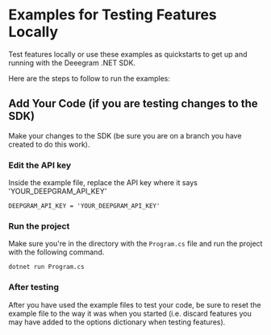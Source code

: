 # Examples for Testing Features Locally

Test features locally or use these examples as quickstarts to get up and running with the Deeegram .NET SDK.

Here are the steps to follow to run the examples:

## Add Your Code (if you are testing changes to the SDK)

Make your changes to the SDK (be sure you are on a branch you have created to do this work).

### Edit the API key

Inside the example file, replace the API key where it says 'YOUR_DEEPGRAM_API_KEY'

`DEEPGRAM_API_KEY = 'YOUR_DEEPGRAM_API_KEY'`

### Run the project

Make sure you're in the directory with the `Program.cs` file and run the project with the following command.

`dotnet run Program.cs`

### After testing

After you have used the example files to test your code, be sure to reset the example file to the way it was when you started (i.e. discard features you may have added to the options dictionary when testing features).
